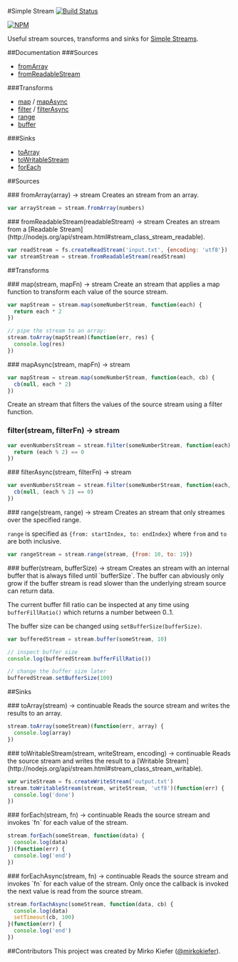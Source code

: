 #Simple Stream
[![Build Status](https://travis-ci.org/mirkokiefer/simple-stream.png?branch=master)](https://travis-ci.org/mirkokiefer/simple-stream)

[![NPM](https://nodei.co/npm/simple-stream.png)](https://nodei.co/npm/simple-stream/)

Useful stream sources, transforms and sinks for [Simple Streams](https://github.com/creationix/js-git/blob/master/specs/simple-stream.md).

##Documentation
###Sources
- [fromArray](#fromArray)
- [fromReadableStream](#fromReadableStream)

###Transforms
- [map](#map) / [mapAsync](#mapAsync)
- [filter](#filter) / [filterAsync](#filterAsync)
- [range](#range)
- [buffer](#buffer)

###Sinks
- [toArray](#toArray)
- [toWritableStream](#toWritableStream)
- [forEach](#forEach)

##Sources

<a name="fromArray" />
### fromArray(array) -> stream
Creates an stream from an array.

``` js
var arrayStream = stream.fromArray(numbers)
```

<a name="fromReadableStream" />
### fromReadableStream(readableStream) -> stream
Creates an stream from a [Readable Stream](http://nodejs.org/api/stream.html#stream_class_stream_readable).

``` js
var readStream = fs.createReadStream('input.txt', {encoding: 'utf8'})
var streamStream = stream.fromReadableStream(readStream)
```

##Transforms

<a name="map" />
### map(stream, mapFn) -> stream
Create an stream that applies a map function to transform each value of the source stream.

``` js
var mapStream = stream.map(someNumberStream, function(each) {
  return each * 2
})

// pipe the stream to an array:
stream.toArray(mapStream)(function(err, res) {
  console.log(res)
})
```

<a name="mapAsync" />
### mapAsync(stream, mapFn) -> stream

``` js
var mapStream = stream.map(someNumberStream, function(each, cb) {
  cb(null, each * 2)
})
```

<a name="filter" />
Create an stream that filters the values of the source stream using a filter function.

### filter(stream, filterFn) -> stream

``` js
var evenNumbersStream = stream.filter(someNumberStream, function(each) {
  return (each % 2) == 0
})
```

<a name="filterAsync" />
### filterAsync(stream, filterFn) -> stream

``` js
var evenNumbersStream = stream.filter(someNumberStream, function(each, cb) {
  cb(null, (each % 2) == 0)
})
```

<a name="range" />
### range(stream, range) -> stream
Creates an stream that only streames over the specified range.

`range` is specified as `{from: startIndex, to: endIndex}` where `from` and `to` are both inclusive.

``` js
var rangeStream = stream.range(stream, {from: 10, to: 19})
```

<a name="buffer" />
### buffer(stream, bufferSize) -> stream
Creates an stream with an internal buffer that is always filled until `bufferSize`.
The buffer can abviously only grow if the buffer stream is read slower than the underlying stream source can return data.

The current buffer fill ratio can be inspected at any time using `bufferFillRatio()` which returns a number between 0..1.

The buffer size can be changed using `setBufferSize(bufferSize)`.

``` js
var bufferedStream = stream.buffer(someStream, 10)

// inspect buffer size
console.log(bufferedStream.bufferFillRatio())

// change the buffer size later
bufferedStream.setBufferSize(100)
```

##Sinks

<a name="toArray" />
### toArray(stream) -> continuable
Reads the source stream and writes the results to an array.

``` js
stream.toArray(someStream)(function(err, array) {
  console.log(array)
})
```

<a name="toWritableStream" />
### toWritableStream(stream, writeStream, encoding) -> continuable
Reads the source stream and writes the result to a [Writable Stream](http://nodejs.org/api/stream.html#stream_class_stream_writable).

``` js
var writeStream = fs.createWriteStream('output.txt')
stream.toWritableStream(stream, writeStream, 'utf8')(function(err) {
  console.log('done')
})
```

<a name="forEach" />
### forEach(stream, fn) -> continuable
Reads the source stream and invokes `fn` for each value of the stream.

``` js
stream.forEach(someStream, function(data) {
  console.log(data)
})(function(err) {
  console.log('end')
})
```

<a name="forEachAsync" />
### forEachAsync(stream, fn) -> continuable
Reads the source stream and invokes `fn` for each value of the stream.
Only once the callback is invoked the next value is read from the source stream.

``` js
stream.forEachAsync(someStream, function(data, cb) {
  console.log(data)
  setTimeout(cb, 100)
}(function(err) {
  console.log('end')
})
```

##Contributors
This project was created by Mirko Kiefer ([@mirkokiefer](https://github.com/mirkokiefer)).
